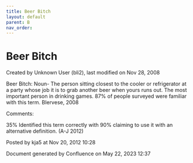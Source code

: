 ```yaml
---
title: Beer Bitch
layout: default
parent: B
nav_order:
---
```


# Beer Bitch

Created by  Unknown User (bli2), last modified on Nov 28, 2008

Beer Bitch: Noun- The person sitting closest to the cooler or refrigerator at a party whose job it is to grab another beer when yours runs out. The most important person in drinking games. 87% of people surveyed were familiar with this term. BIervese, 2008

Comments:

35% Identified this term correctly with 90% claiming to use it with an alternative definition. (A-J 2012)

Posted by kja5 at Nov 20, 2012 10:28

Document generated by Confluence on May 22, 2023 12:37


